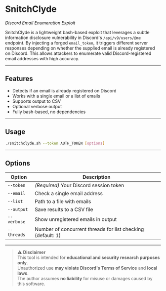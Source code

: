 # SnitchClyde 
_Discord Email Enumeration Exploit_

SnitchClyde is a lightweight bash-based exploit that leverages a subtle information disclosure vulnerability in Discord's `/api/v9/users/@me` endpoint. By injecting a forged `email_token`, it triggers different server responses depending on whether the supplied email is already registered on Discord. This allows attackers to enumerate valid Discord-registered email addresses with high accuracy.

---

## Features

- Detects if an email is already registered on Discord  
- Works with a single email or a list of emails  
- Supports output to CSV  
- Optional verbose output  
- Fully bash-based, no dependencies

---

## Usage

```bash
./snitchclyde.sh --token AUTH_TOKEN [options]
```

---

## Options

| Option      | Description                                                           |
| ----------- | --------------------------------------------------------------------- |
| `--token`   | *(Required)* Your Discord session token                               |
| `--email`   | Check a single email address                                          |
| `--list`    | Path to a file with emails                                            |
| `--output`  | Save results to a CSV file                                            |
| `--verbose` | Show unregistered emails in output                                    |
| `--threads` | Number of concurrent threads for list checking (default: 1)           |

---

> ⚠️ **Disclaimer**  
> This tool is intended for **educational and security research purposes only**.  
> Unauthorized use **may violate Discord's Terms of Service** and **local laws**.  
> The author assumes **no liability** for misuse or damages caused by this software.

